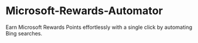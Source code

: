 # Microsoft-Rewards-Automator
 Earn Microsoft Rewards Points effortlessly with a single click by automating Bing searches.
